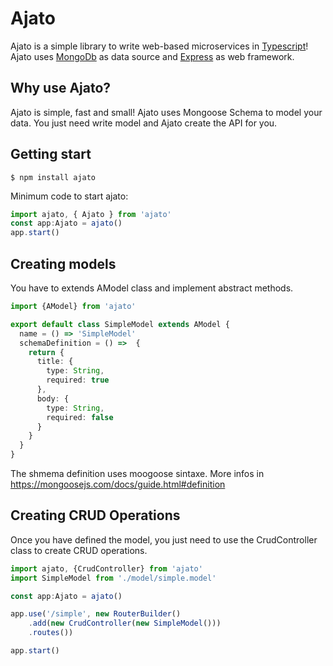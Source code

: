 # Ajato

Ajato is a simple library to write web-based microservices in [Typescript](https://www.typescriptlang.org/)! Ajato uses [MongoDb](https://www.mongodb.com/) as data source and [Express](https://expressjs.com/) as web framework.

## Why use Ajato?

Ajato is simple, fast and small! Ajato uses Mongoose Schema to model your data. You just need write model and Ajato create the API for you.

## Getting start

```console
$ npm install ajato
```

Minimum code to start ajato:

```typescript
import ajato, { Ajato } from 'ajato'
const app:Ajato = ajato()
app.start()
```

## Creating models

You have to extends AModel class and implement abstract methods.

```typescript
import {AModel} from 'ajato'

export default class SimpleModel extends AModel {
  name = () => 'SimpleModel'
  schemaDefinition = () =>  {
    return {
      title: {
        type: String,
        required: true
      },
      body: {
        type: String,
        required: false
      }
    }
  }
}
```

The shmema definition uses moogoose sintaxe. More infos in https://mongoosejs.com/docs/guide.html#definition

## Creating CRUD Operations

Once you have defined the model, you just need to use the CrudController class to create CRUD operations.

```typescript
import ajato, {CrudController} from 'ajato'
import SimpleModel from './model/simple.model'

const app:Ajato = ajato()

app.use('/simple', new RouterBuilder()
    .add(new CrudController(new SimpleModel()))
    .routes())

app.start()
```